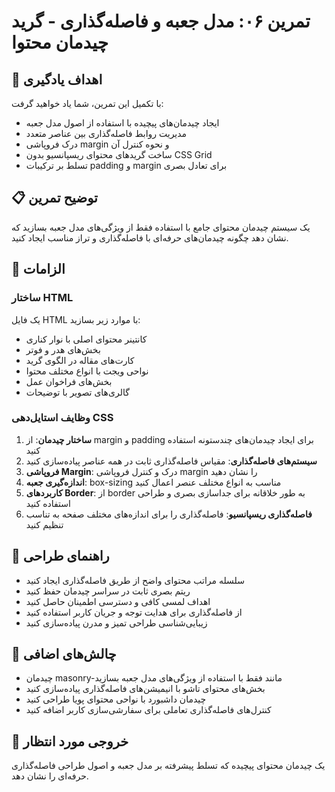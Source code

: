 # تمرین ۰۶: مدل جعبه و فاصله‌گذاری - گرید چیدمان محتوا

## 🎯 اهداف یادگیری

با تکمیل این تمرین، شما یاد خواهید گرفت:

- ایجاد چیدمان‌های پیچیده با استفاده از اصول مدل جعبه
- مدیریت روابط فاصله‌گذاری بین عناصر متعدد
- درک فروپاشی margin و نحوه کنترل آن
- ساخت گریدهای محتوای ریسپانسیو بدون CSS Grid
- تسلط بر ترکیبات padding و margin برای تعادل بصری

## 📋 توضیح تمرین

یک سیستم چیدمان محتوای جامع با استفاده فقط از ویژگی‌های مدل جعبه بسازید که نشان دهد چگونه چیدمان‌های حرفه‌ای با فاصله‌گذاری و تراز مناسب ایجاد کنید.

## 🔧 الزامات

### ساختار HTML

یک فایل HTML با موارد زیر بسازید:
- کانتینر محتوای اصلی با نوار کناری
- بخش‌های هدر و فوتر
- کارت‌های مقاله در الگوی گرید
- نواحی ویجت با انواع مختلف محتوا
- بخش‌های فراخوان عمل
- گالری‌های تصویر با توضیحات

### وظایف استایل‌دهی CSS

1. **ساختار چیدمان**: از margin و padding برای ایجاد چیدمان‌های چندستونه استفاده کنید
2. **سیستم‌های فاصله‌گذاری**: مقیاس فاصله‌گذاری ثابت در همه عناصر پیاده‌سازی کنید
3. **فروپاشی Margin**: درک و کنترل فروپاشی margin را نشان دهید
4. **اندازه‌گیری جعبه**: box-sizing مناسب به انواع مختلف عنصر اعمال کنید
5. **کاربردهای Border**: از border به طور خلاقانه برای جداسازی بصری و طراحی استفاده کنید
6. **فاصله‌گذاری ریسپانسیو**: فاصله‌گذاری را برای اندازه‌های مختلف صفحه به تناسب تنظیم کنید

## 🎨 راهنمای طراحی

- سلسله مراتب محتوای واضح از طریق فاصله‌گذاری ایجاد کنید
- ریتم بصری ثابت در سراسر چیدمان حفظ کنید
- اهداف لمسی کافی و دسترسی اطمینان حاصل کنید
- از فاصله‌گذاری برای هدایت توجه و جریان کاربر استفاده کنید
- زیبایی‌شناسی طراحی تمیز و مدرن پیاده‌سازی کنید

## 🚀 چالش‌های اضافی

- چیدمان masonry-مانند فقط با استفاده از ویژگی‌های مدل جعبه بسازید
- بخش‌های محتوای تاشو با انیمیشن‌های فاصله‌گذاری پیاده‌سازی کنید
- چیدمان داشبورد با نواحی محتوای پویا طراحی کنید
- کنترل‌های فاصله‌گذاری تعاملی برای سفارشی‌سازی کاربر اضافه کنید

## 📝 خروجی مورد انتظار

یک چیدمان محتوای پیچیده که تسلط پیشرفته بر مدل جعبه و اصول طراحی فاصله‌گذاری حرفه‌ای را نشان دهد.
